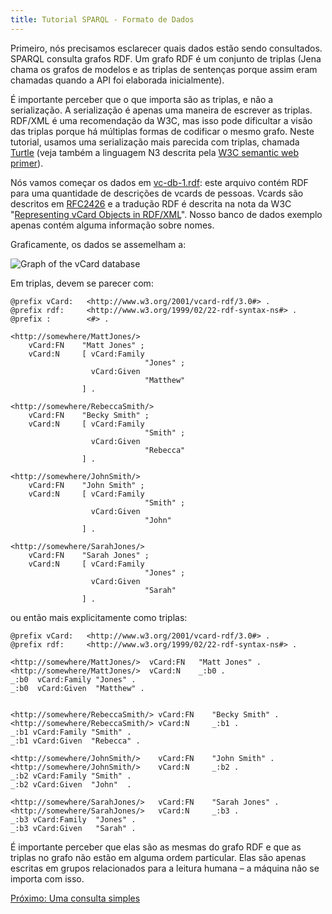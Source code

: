 ```yaml
---
title: Tutorial SPARQL - Formato de Dados
---
```


Primeiro, nós precisamos esclarecer quais dados estão sendo consultados. SPARQL consulta grafos RDF. Um grafo RDF é um conjunto de triplas (Jena chama os grafos de modelos e as triplas de sentenças porque assim eram chamadas quando a API foi elaborada inicialmente).

É importante perceber que o que importa são as triplas, e não a serialização. A serialização é apenas uma maneira de escrever as triplas. RDF/XML é uma recomendação da W3C, mas isso pode dificultar a visão das triplas porque há múltiplas formas de codificar o mesmo grafo. Neste tutorial, usamos uma serialização mais parecida com triplas, chamada [Turtle](http://www.ilrt.bris.ac.uk/discovery/2004/01/turtle/) (veja também a linguagem N3 descrita pela [W3C semantic web primer](https://www.w3.org/2000/10/swap/Primer)).

Nós vamos começar os dados em [vc-db-1.rdf](sparql_data/vc-db-1.rdf):
este arquivo contém RDF para uma quantidade de descrições de vcards de pessoas. Vcards são descritos em 
[RFC2426](https://www.ietf.org/rfc/rfc2426.txt) e a tradução RDF é descrita na nota da W3C 
"[Representing vCard Objects in RDF/XML](https://www.w3.org/TR/vcard-rdf.html)".
Nosso banco de dados exemplo apenas contém alguma informação sobre nomes.

Graficamente, os dados se assemelham a:

![Graph of the vCard database](/images/vc-db.png "Graph of the vCard database")

Em triplas, devem se parecer com:

```turtle
@prefix vCard:   <http://www.w3.org/2001/vcard-rdf/3.0#> .
@prefix rdf:     <http://www.w3.org/1999/02/22-rdf-syntax-ns#> .
@prefix :        <#> .

<http://somewhere/MattJones/>
    vCard:FN    "Matt Jones" ;
    vCard:N     [ vCard:Family
                              "Jones" ;
                  vCard:Given
                              "Matthew"
                ] .

<http://somewhere/RebeccaSmith/>
    vCard:FN    "Becky Smith" ;
    vCard:N     [ vCard:Family
                              "Smith" ;
                  vCard:Given
                              "Rebecca"
                ] .

<http://somewhere/JohnSmith/>
    vCard:FN    "John Smith" ;
    vCard:N     [ vCard:Family
                              "Smith" ;
                  vCard:Given
                              "John"
                ] .

<http://somewhere/SarahJones/>
    vCard:FN    "Sarah Jones" ;
    vCard:N     [ vCard:Family
                              "Jones" ;
                  vCard:Given
                              "Sarah"
                ] .
```

ou então mais explicitamente como triplas:

```turtle
@prefix vCard:   <http://www.w3.org/2001/vcard-rdf/3.0#> .
@prefix rdf:     <http://www.w3.org/1999/02/22-rdf-syntax-ns#> .

<http://somewhere/MattJones/>  vCard:FN   "Matt Jones" .
<http://somewhere/MattJones/>  vCard:N    _:b0 .
_:b0  vCard:Family "Jones" .
_:b0  vCard:Given  "Matthew" .


<http://somewhere/RebeccaSmith/> vCard:FN    "Becky Smith" .
<http://somewhere/RebeccaSmith/> vCard:N     _:b1 .
_:b1 vCard:Family "Smith" .
_:b1 vCard:Given  "Rebecca" .

<http://somewhere/JohnSmith/>    vCard:FN    "John Smith" .
<http://somewhere/JohnSmith/>    vCard:N     _:b2 .
_:b2 vCard:Family "Smith" .
_:b2 vCard:Given  "John"  .

<http://somewhere/SarahJones/>   vCard:FN    "Sarah Jones" .
<http://somewhere/SarahJones/>   vCard:N     _:b3 .
_:b3 vCard:Family  "Jones" .
_:b3 vCard:Given   "Sarah" .
```

É importante perceber que elas são as mesmas do grafo RDF e que as triplas no grafo não estão em alguma ordem particular. Elas são apenas escritas em grupos relacionados para a leitura humana – a máquina não se importa com isso.

[Próximo: Uma consulta simples](sparql_query1_pt.html)



